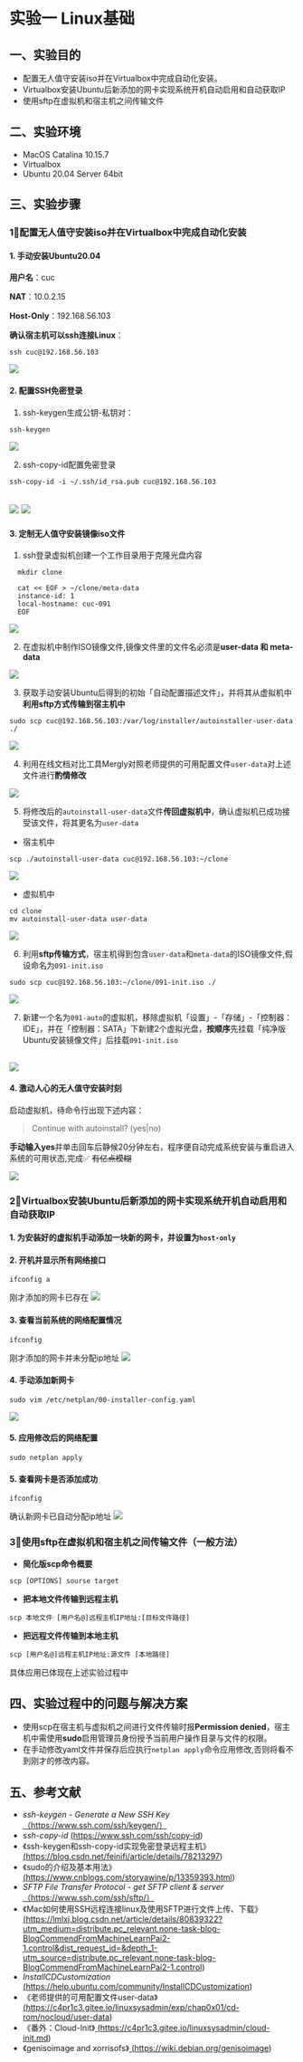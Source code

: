 
# 实验一 Linux基础

## 一、实验目的
- 配置无人值守安装iso并在Virtualbox中完成自动化安装。 
- Virtualbox安装Ubuntu后新添加的网卡实现系统开机自动启用和自动获取IP
- 使用sftp在虚拟机和宿主机之间传输文件

## 二、实验环境
- MacOS Catalina 10.15.7
- Virtualbox
- Ubuntu 20.04 Server 64bit

## 三、实验步骤
### 1⃣️配置无人值守安装iso并在Virtualbox中完成自动化安装
#### 1.  手动安装Ubuntu20.04

**用户名**：cuc

**NAT**：10.0.2.15

**Host-Only**：192.168.56.103

**确认宿主机可以ssh连接Linux**：
```shell
ssh cuc@192.168.56.103
```

![](./img/ssh-login.gif)

#### 2. 配置SSH免密登录
1. ssh-keygen生成公钥-私钥对：
```shell
ssh-keygen
```

![](./img/keygen.jpeg)


2. ssh-copy-id配置免密登录
```shell
ssh-copy-id -i ~/.ssh/id_rsa.pub cuc@192.168.56.103
```


![](./img/ssh-copyid0.jpeg)
![](./img/ssh-copyid1.jpeg)
---
#### 3. 定制无人值守安装镜像iso文件


1. ssh登录虚拟机创建一个工作目录用于克隆光盘内容
```shell
  mkdir clone

  cat << EOF > ~/clone/meta-data
  instance-id: 1
  local-hostname: cuc-091
  EOF
```
![](./img/make-clone.jpeg)

2. 在虚拟机中制作ISO镜像文件,镜像文件里的文件名必须是**user-data 和 meta-data** 

![](./img/make-iso.jpeg)

3. 获取手动安装Ubuntu后得到的初始「自动配置描述文件」，并将其从虚拟机中**利用sftp方式传输到宿主机中**
```shell
sudo scp cuc@192.168.56.103:/var/log/installer/autoinstaller-user-data ./
```

![](./img/scp-to-host.jpeg)

4. 利用在线文档对比工具Mergly对照老师提供的可用配置文件`user-data`对上述文件进行**酌情修改**

![](./img/compare.jpeg)

5. 将修改后的`autoinstall-user-data`文件**传回虚拟机中**，确认虚拟机已成功接受该文件，将其更名为`user-data`
-  宿主机中
```shell
scp ./autoinstall-user-data cuc@192.168.56.103:~/clone
```
![](./img/scp-to-virtual.jpeg)
- 虚拟机中
```shell
cd clone
mv autoinstall-user-data user-data
```
![](./img/check-clone.jpeg)

6. 利用**sftp传输方式**，宿主机得到包含`user-data`和`meta-data`的ISO镜像文件,假设命名为`091-init.iso`
```shell
sudo scp cuc@192.168.56.103:~/clone/091-init.iso ./
```
![](./img/scp-iso.jpeg)

7. 新建一个名为`091-auto`的虚拟机，移除虚拟机「设置」-「存储」-「控制器：IDE」，并在「控制器：SATA」下新建2个虚拟光盘，**按顺序**先挂载「纯净版Ubuntu安装镜像文件」后挂载`091-init.iso`

![](./img/new-disk.jpeg)
---

#### 4. 激动人心的无人值守安装时刻
启动虚拟机，待命令行出现下述内容：
> Continue with autoinstall? (yes|no)

**手动输入yes**并单击回车后静候20分钟左右，程序便自动完成系统安装与重启进入系统的可用状态,完成✅
~~有亿点模糊~~

![](./img/autorunrun.gif)

### 2⃣️Virtualbox安装Ubuntu后新添加的网卡实现系统开机自动启用和自动获取IP
#### 1. 为安装好的虚拟机手动添加一块新的网卡，并设置为`host-only`
#### 2. 开机并显示所有网络接口
```shell
ifconfig a
```
刚才添加的网卡已存在
![](./img/show-net.jpeg)
#### 3. 查看当前系统的网络配置情况
```shell
ifconfig 
```
刚才添加的网卡并未分配ip地址
![](./img/show-config.jpeg)
#### 4. 手动添加新网卡
```shell
sudo vim /etc/netplan/00-installer-config.yaml
```
![](./img/add-net.jpeg)
#### 5. 应用修改后的网络配置
```shell
sudo netplan apply
```
#### 5. 查看网卡是否添加成功
```shell
ifconfig
```
确认新网卡已自动分配ip地址
![](./img/apply&check.jpeg)



### 3⃣️使用sftp在虚拟机和宿主机之间传输文件（一般方法）
- **简化版scp命令概要**
```shell
scp [OPTIONS] sourse target
```
- **把本地文件传输到远程主机**
```shell
scp 本地文件 [用户名@]远程主机IP地址:[目标文件路径]
```
- **把远程文件传输到本地主机**
```shell
scp [用户名@]远程主机IP地址:源文件 [本地路径]
```
具体应用已体现在上述实验过程中
## 四、实验过程中的问题与解决方案
- 使用scp在宿主机与虚拟机之间进行文件传输时报**Permission denied**，宿主机中需使用**sudo**启用管理员身份授予当前用户操作目录与文件的权限。 
- 在手动修改yaml文件并保存后应执行``netplan apply``命令应用修改,否则将看不到刚才的修改内容。

## 五、参考文献
- *ssh-keygen - Generate a New SSH Key* <a href="https://www.ssh.com/ssh/keygen/"> （https://www.ssh.com/ssh/keygen/）</a>
- *ssh-copy-id* <a href="https://www.ssh.com/ssh/copy-id">  (https://www.ssh.com/ssh/copy-id)</a>
- 《ssh-keygen和ssh-copy-id实现免密登录远程主机》<a href="https://blog.csdn.net/feinifi/article/details/78213297" target="_blank">(https://blog.csdn.net/feinifi/article/details/78213297)</a>
- 《sudo的介绍及基本用法》<a href="https://www.cnblogs.com/storyawine/p/13359393.html"> (https://www.cnblogs.com/storyawine/p/13359393.html)</a>
- *SFTP File Transfer Protocol - get SFTP client & server*<a href="https://www.ssh.com/ssh/sftp/" target="_blank"> （https://www.ssh.com/ssh/sftp/）</a>
- 《Mac如何使用SSH远程连接linux及使用SFTP进行文件上传、下载》<a href="https://lmlxj.blog.csdn.net/article/details/80839322?utm_medium=distribute.pc_relevant.none-task-blog-BlogCommendFromMachineLearnPai2-1.control&dist_request_id=&depth_1-utm_source=distribute.pc_relevant.none-task-blog-BlogCommendFromMachineLearnPai2-1.control" target="_blank"> (https://lmlxj.blog.csdn.net/article/details/80839322?utm_medium=distribute.pc_relevant.none-task-blog-BlogCommendFromMachineLearnPai2-1.control&dist_request_id=&depth_1-utm_source=distribute.pc_relevant.none-task-blog-BlogCommendFromMachineLearnPai2-1.control)</a>
- *InstallCDCustomization*<a href="https://help.ubuntu.com/community/InstallCDCustomization" target="_blank"> (https://help.ubuntu.com/community/InstallCDCustomization)</a>
- 《老师提供的可用配置文件user-data》<a href="https://c4pr1c3.gitee.io/linuxsysadmin/exp/chap0x01/cd-rom/nocloud/user-data" target="_blank"> (https://c4pr1c3.gitee.io/linuxsysadmin/exp/chap0x01/cd-rom/nocloud/user-data)</a>
- 《番外：Cloud-Init》<a href="https://c4pr1c3.gitee.io/linuxsysadmin/cloud-init.md" target="_blank"> (https://c4pr1c3.gitee.io/linuxsysadmin/cloud-init.md)</a>
- 《genisoimage and xorrisofs》<a href="https://wiki.debian.org/genisoimage" target="_blank">  (https://wiki.debian.org/genisoimage)</a>
